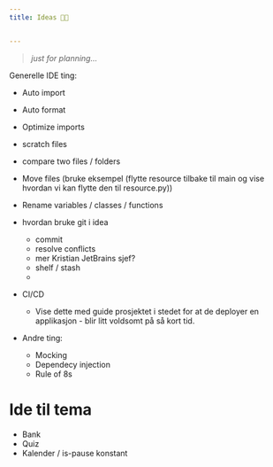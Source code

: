 ```yaml
---
title: Ideas 🧐💭


---
```


> *just for planning...*



Generelle IDE ting:
- Auto import
- Auto format
- Optimize imports
- scratch files
- compare two files / folders 
- Move files (bruke eksempel (flytte resource tilbake til main og vise hvordan vi kan flytte den til resource.py))
- Rename variables / classes / functions

- hvordan bruke git i idea
  - commit
  - resolve conflicts
  - mer Kristian JetBrains sjef? 
  - shelf / stash
  - 

- CI/CD
  - Vise dette med guide prosjektet i stedet for at de deployer en applikasjon - blir litt voldsomt på så kort tid. 

- Andre ting:
  - Mocking
  - Dependecy injection 
  - Rule of 8s


# Ide til tema

- Bank
- Quiz
- Kalender / is-pause konstant



